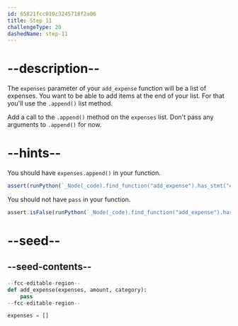 ```yaml
---
id: 65821fcc010c3245718f2a06
title: Step 11
challengeType: 20
dashedName: step-11
---
```


# --description--

The `expenses` parameter of your `add_expense` function will be a list of expenses. You want to be able to add items at the end of your list. For that you'll use the `.append()` list method.

Add a call to the `.append()` method on the `expenses` list. Don't pass any arguments to `.append()` for now.

# --hints--

You should have `expenses.append()` in your function.

```js
assert(runPython(`_Node(_code).find_function("add_expense").has_stmt("expenses.append()")`))
```

You should not have `pass` in your function.

```js
assert.isFalse(runPython(`_Node(_code).find_function("add_expense").has_pass()`))
```

# --seed--

## --seed-contents--

```py
--fcc-editable-region--
def add_expense(expenses, amount, category):
    pass
--fcc-editable-region--

expenses = []
```
